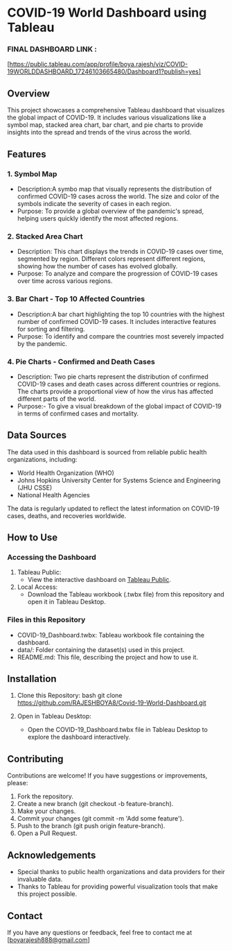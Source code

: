 
# COVID-19 World Dashboard using Tableau

### FINAL DASHBOARD LINK :
[https://public.tableau.com/app/profile/boya.rajesh/viz/COVID-19WORLDDASHBOARD_17246103665480/Dashboard1?publish=yes]

## Overview

This project showcases a comprehensive Tableau dashboard that visualizes the global impact of COVID-19. It includes various visualizations like a symbol map, stacked area chart, bar chart, and pie charts to provide insights into the spread and trends of the virus across the world.

## Features

### 1. Symbol Map
   - Description:A symbo map that visually represents the distribution of confirmed COVID-19 cases across the world. The size and color of the symbols indicate the severity of cases in each region.
   - Purpose: To provide a global overview of the pandemic's spread, helping users quickly identify the most affected regions.

### 2. Stacked Area Chart
   - Description: This chart displays the trends in COVID-19 cases over time, segmented by region. Different colors represent different regions, showing how the number of cases has evolved globally.
   - Purpose: To analyze and compare the progression of COVID-19 cases over time across various regions.

### 3. Bar Chart - Top 10 Affected Countries
   - Description:A bar chart highlighting the top 10 countries with the highest number of confirmed COVID-19 cases. It includes interactive features for sorting and filtering.
   - Purpose: To identify and compare the countries most severely impacted by the pandemic.

### 4. Pie Charts - Confirmed and Death Cases
   - Description: Two pie charts represent the distribution of confirmed COVID-19 cases and death cases across different countries or regions. The charts provide a proportional view of how the virus has affected different parts of the world.
   - Purpose:-  To give a visual breakdown of the global impact of COVID-19 in terms of confirmed cases and mortality.

## Data Sources

The data used in this dashboard is sourced from reliable public health organizations, including:

- World Health Organization (WHO)
- Johns Hopkins University Center for Systems Science and Engineering (JHU CSSE)
- National Health Agencies

The data is regularly updated to reflect the latest information on COVID-19 cases, deaths, and recoveries worldwide.

## How to Use

### Accessing the Dashboard

1. Tableau Public:
   - View the interactive dashboard on [Tableau Public](#).
2. Local Access:
   - Download the Tableau workbook (.twbx file) from this repository and open it in Tableau Desktop.

### Files in this Repository

- COVID-19_Dashboard.twbx: Tableau workbook file containing the dashboard.
- data/: Folder containing the dataset(s) used in this project.
- README.md: This file, describing the project and how to use it.

## Installation

1. Clone this Repository:
   bash
   git clone https://github.com/RAJESHBOYA8/Covid-19-World-Dashboard.git
   
2. Open in Tableau Desktop:
   - Open the COVID-19_Dashboard.twbx file in Tableau Desktop to explore the dashboard interactively.

## Contributing

Contributions are welcome! If you have suggestions or improvements, please:

1. Fork the repository.
2. Create a new branch (git checkout -b feature-branch).
3. Make your changes.
4. Commit your changes (git commit -m 'Add some feature').
5. Push to the branch (git push origin feature-branch).
6. Open a Pull Request.

## Acknowledgements

- Special thanks to public health organizations and data providers for their invaluable data.
- Thanks to Tableau for providing powerful visualization tools that make this project possible.

## Contact

If you have any questions or feedback, feel free to contact me at [boyarajesh888@gmail.com]
